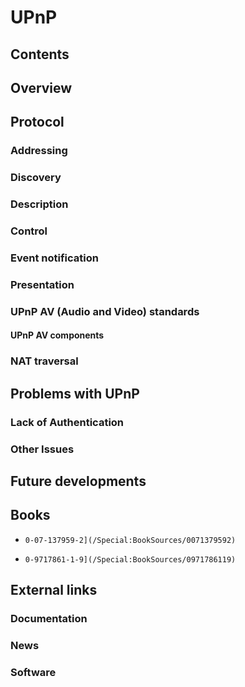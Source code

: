 # UPnP
## Contents
## Overview
## Protocol
### Addressing
### Discovery
### Description
### Control
### Event notification
### Presentation
### UPnP AV (Audio and Video) standards
#### UPnP AV components
### NAT traversal
## Problems with UPnP
### Lack of Authentication
### Other Issues
## Future developments
## Books
*     0-07-137959-2](/Special:BookSources/0071379592)
*     0-9717861-1-9](/Special:BookSources/0971786119)
## External links
### Documentation
### News
### Software
